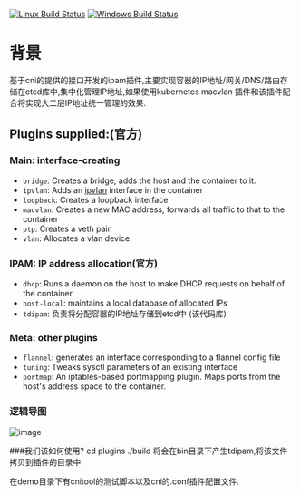 [![Linux Build Status](https://travis-ci.org/containernetworking/plugins.svg?branch=master)](https://travis-ci.org/containernetworking/plugins)
[![Windows Build Status](https://ci.appveyor.com/api/projects/status/kcuubx0chr76ev86/branch/master?svg=true)](https://ci.appveyor.com/project/cni-bot/plugins/branch/master)

# 背景
基于cni的提供的接口开发的ipam插件,主要实现容器的IP地址/网关/DNS/路由存储在etcd库中,集中化管理IP地址,如果使用kubernetes macvlan 插件和该插件配合将实现大二层IP地址统一管理的效果.

## Plugins supplied:(官方)
### Main: interface-creating
* `bridge`: Creates a bridge, adds the host and the container to it.
* `ipvlan`: Adds an [ipvlan](https://www.kernel.org/doc/Documentation/networking/ipvlan.txt) interface in the container
* `loopback`: Creates a loopback interface
* `macvlan`: Creates a new MAC address, forwards all traffic to that to the container
* `ptp`: Creates a veth pair.
* `vlan`: Allocates a vlan device.


### IPAM: IP address allocation(官方)
* `dhcp`: Runs a daemon on the host to make DHCP requests on behalf of the container
* `host-local`: maintains a local database of allocated IPs
* `tdipam`: 负责将分配容器的IP地址存储到etcd中 (该代码库)

### Meta: other plugins
* `flannel`: generates an interface corresponding to a flannel config file
* `tuning`: Tweaks sysctl parameters of an existing interface
* `portmap`: An iptables-based portmapping plugin. Maps ports from the host's address space to the container.

### 逻辑导图
![image](https://github.com/xiaoqge/docker-Cni-Tdipam-plugin/blob/master/tdipam.png)


###我们该如何使用?
cd plugins
./build 将会在bin目录下产生tdipam,将该文件拷贝到插件的目录中.

在demo目录下有cnitool的测试脚本以及cni的.conf插件配置文件.
